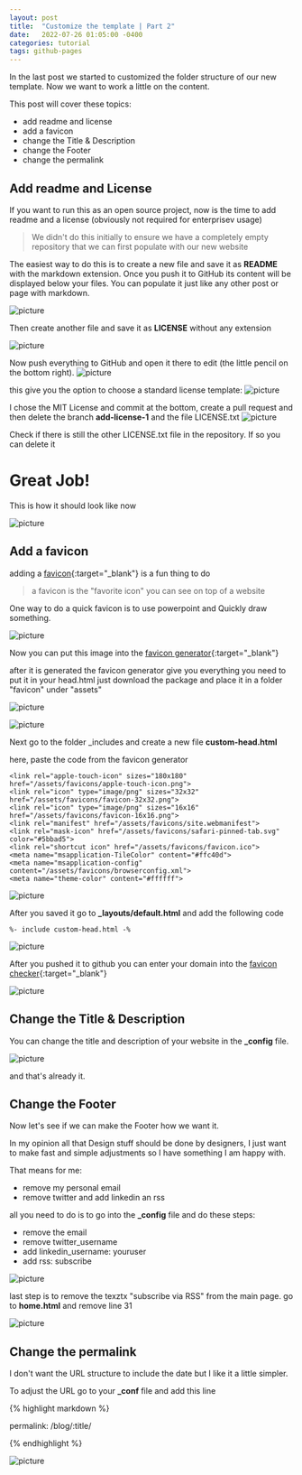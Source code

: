 ```yaml
---
layout: post
title:  "Customize the template | Part 2"
date:   2022-07-26 01:05:00 -0400
categories: tutorial
tags: github-pages
---
```


In the last post we started to customized the folder structure of our new template.
Now we want to work a little on the content.

This post will cover these topics:
* add readme and license
* add a favicon
* change the Title & Description
* change the Footer
* change the permalink

## Add readme and License

If you want to run this as an open source project, now is the time to add readme and a license (obviously not required for enterprisev usage)
> We didn't do this initially to ensure we have a completely empty repository that we can first populate with our new website

The easiest way to do this is to create a new file and save it as **README** with the markdown extension.
Once you push it to GitHub its content will be displayed below your files.
You can populate it just like any other post or page with markdown.

![picture](/assets/images/website_custom1.png)

Then create another file and save it as **LICENSE** without any extension

![picture](/assets/images/website_custom2.png)

Now push everything to GitHub and open it there to edit (the little pencil on the bottom right).
![picture](/assets/images/website_custom3.png)

this give you the option to choose a standard license template:
![picture](/assets/images/website_custom4.png)

I chose the MIT License and commit at the bottom, create a pull request and then delete the branch **add-license-1** and the file LICENSE.txt
![picture](/assets/images/website_custom5.png)


Check if there is still the other LICENSE.txt file in the repository. 
If so you can delete it

# Great Job!

This is how it should look like now

![picture](/assets/images/website_custom6.png)


## Add a favicon

adding a [favicon](https://en.wikipedia.org/wiki/Favicon){:target="_blank"} is a fun thing to do

> a favicon is the "favorite icon" you can see on top of a website

One way to do a quick favicon is to use powerpoint and Quickly draw something.

![picture](/assets/images/website_favicon1.png)

Now you can put this image into the [favicon generator]( https://realfavicongenerator.net/){:target="_blank"}


after it is generated the favicon generator give you everything you need to put it in your head.html
just download the package and place it in a folder "favicon" under "assets"

![picture](/assets/images/website_favicon2.png)

![picture](/assets/images/website_favicon3.png)

Next go to the folder _includes and create a new file **custom-head.html**

here, paste the code from the favicon generator

```
<link rel="apple-touch-icon" sizes="180x180" href="/assets/favicons/apple-touch-icon.png">
<link rel="icon" type="image/png" sizes="32x32" href="/assets/favicons/favicon-32x32.png">
<link rel="icon" type="image/png" sizes="16x16" href="/assets/favicons/favicon-16x16.png">
<link rel="manifest" href="/assets/favicons/site.webmanifest">
<link rel="mask-icon" href="/assets/favicons/safari-pinned-tab.svg" color="#5bbad5">
<link rel="shortcut icon" href="/assets/favicons/favicon.ico">
<meta name="msapplication-TileColor" content="#ffc40d">
<meta name="msapplication-config" content="/assets/favicons/browserconfig.xml">
<meta name="theme-color" content="#ffffff">
```

![picture](/assets/images/website_favicon4.png)

After you saved it go to **_layouts/default.html** and add the following code

```%- include custom-head.html -%```

![picture](/assets/images/website_favicon5.png)

After you pushed it to github you can enter your domain into the [favicon checker](https://realfavicongenerator.net/favicon_checker?ignore_root_issues=true#.YuCIubbMJD8){:target="_blank"}

![picture](/assets/images/website_favicon6.png)


## Change the Title & Description

You can change the title and description of your website in the **_config** file.

![picture](/assets/images/website_title1.png)

and that's already it.


## Change the Footer

Now let's see if we can make the Footer how we want it.

In my opinion all that Design stuff should be done by designers, I just want to make fast and simple adjustments so I have something I am happy with. 

That means for me:
* remove my personal email
* remove twitter and add linkedin an rss

all you need to do is to go into the **_config** file and do these steps:
* remove the email
* remove twitter_username
* add linkedin_username: youruser
* add rss: subscribe

![picture](/assets/images/website_footer1.png)


last step is to remove the texztx "subscribe via RSS" from the main page.
go to **home.html** and remove line 31

![picture](/assets/images/website_footer2.png)


## Change the permalink

I don't want the URL structure to include the date but I like it a little simpler.

To adjust the URL go to your **_conf** file and add this line

{% highlight markdown %}

permalink: /blog/:title/

{% endhighlight %}

![picture](/assets/images/customize-part2-1.png)